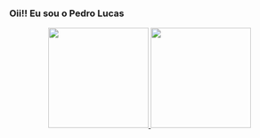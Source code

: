 ### Oii!! Eu sou o Pedro Lucas
<div align="center">
  <a href="https://github.com/Pedro-Lucaas">
  <img height="180em" src="https://github-readme-stats.vercel.app/api?username=Pedro-Lucaas&show_icons=true&include_all_commits=true&count_private=true"/>
  <img height="180em" src="https://github-readme-stats.vercel.app/api/top-langs/?username=Pedro-Lucaas&layout=compact&langs_count=7"/>
</div>
